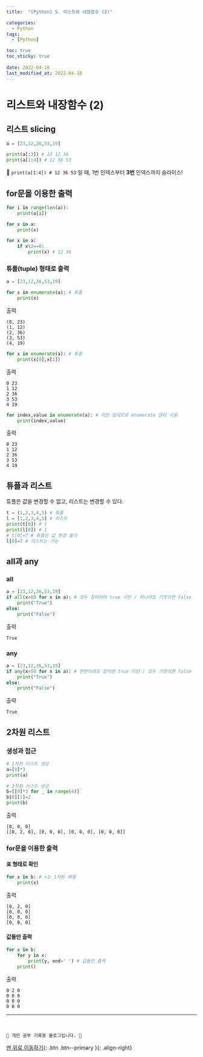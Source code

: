 ```yaml
---
title:  "[Python] 5. 리스트와 내장함수 (2)"

categories:
  - Python
tags:
  - [Python]

toc: true
toc_sticky: true
 
date: 2022-04-18
last_modified_at: 2022-04-18
---
```


# 리스트와 내장함수 (2)
## 리스트 slicing
```py
a = [23,12,36,53,19]

print(a[:3]) # 23 12 36
print(a[1:4]) # 12 36 53
```
🚨 `print(a[1:4]) # 12 36 53` 일 때, 1번 인덱스부터 **3번** 인덱스까지 슬라이스!
## for문을 이용한 출력
```py
for i in range(len(a)):
    print(a[i])

for x in a:
    print(x)

for x in a:
    if x%2==0:
        print(x) # 12 36
```
### 튜플(tuple) 형태로 출력
```py
a = [23,12,36,53,19]

for x in enumerate(a): # 튜플
    print(x) 
```
출력
```
(0, 23)
(1, 12)
(2, 36)
(3, 53)
(4, 19)
```
```py
for x in enumerate(a): # 튜플
    print(x[0],x[1]) 
```
출력
```
0 23
1 12
2 36
3 53
4 19
```
```py
for index,value in enumerate(a): # 이런 방식으로 enumerate 많이 사용
    print(index,value)
```
출력
```
0 23
1 12
2 36
3 53
4 19
```
## 튜플과 리스트
튜플은 값을 변경할 수 없고, 리스트는 변경할 수 있다.
```py
t = (1,2,3,4,5) # 튜플
l = [1,2,3,4,5] # 리스트
print(t[0]) # 1
print(l[0]) # 1
# t[0]=7 # 튜플은 값 변경 불가
l[0]=7 # 리스트는 가능
```
## all과 any
### all
```py
a = [23,12,36,53,19]
if all(x<60 for x in a): # 모두 참이어야 true 리턴 / 하나라도 거짓이면 false
    print("True")
else:
    print("False")
```
출력
```
True
```
### any
```py
a = [23,12,36,53,19]
if any(x>50 for x in a): # 한번이라도 참이면 true 리턴 / 모두 거짓이면 false
    print("True")
else:
    print("False")
```
출력
```
True
```
## 2차원 리스트
### 생성과 접근
```py
# 1차원 리스트 생성
a=[0]*3 
print(a) 

# 2차원 리스트 생성
b=[[0]*3 for _ in range(4)] 
b[0][1]=2
print(b) 
```
출력
```
[0, 0, 0]
[[0, 2, 0], [0, 0, 0], [0, 0, 0], [0, 0, 0]]
```
### for문을 이용한 출력
#### 표 형태로 확인
```py
for x in b: # x는 1차원 배열
    print(x)
```
출력
```
[0, 2, 0]
[0, 0, 0]
[0, 0, 0]
[0, 0, 0]
```
#### 값들만 출력
```py
for x in b:
    for y in x:
        print(y, end=' ') # 값들만 출력
    print()
```
출력
```
0 2 0 
0 0 0 
0 0 0 
0 0 0 
```


***
<br>

    💛 개인 공부 기록용 블로그입니다. 👻

[맨 위로 이동하기](#){: .btn .btn--primary }{: .align-right}